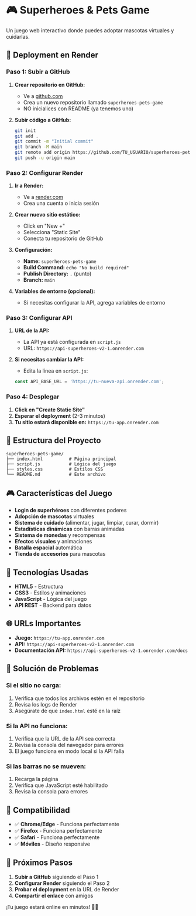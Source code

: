 # 🎮 Superheroes & Pets Game

Un juego web interactivo donde puedes adoptar mascotas virtuales y cuidarlas.

## 🚀 Deployment en Render

### Paso 1: Subir a GitHub

1. **Crear repositorio en GitHub:**
   - Ve a [github.com](https://github.com)
   - Crea un nuevo repositorio llamado `superheroes-pets-game`
   - NO inicialices con README (ya tenemos uno)

2. **Subir código a GitHub:**
   ```bash
   git init
   git add .
   git commit -m "Initial commit"
   git branch -M main
   git remote add origin https://github.com/TU_USUARIO/superheroes-pets-game.git
   git push -u origin main
   ```

### Paso 2: Configurar Render

1. **Ir a Render:**
   - Ve a [render.com](https://render.com)
   - Crea una cuenta o inicia sesión

2. **Crear nuevo sitio estático:**
   - Click en "New +"
   - Selecciona "Static Site"
   - Conecta tu repositorio de GitHub

3. **Configuración:**
   - **Name:** `superheroes-pets-game`
   - **Build Command:** `echo "No build required"`
   - **Publish Directory:** `.` (punto)
   - **Branch:** `main`

4. **Variables de entorno (opcional):**
   - Si necesitas configurar la API, agrega variables de entorno

### Paso 3: Configurar API

1. **URL de la API:**
   - La API ya está configurada en `script.js`
   - URL: `https://api-superheroes-v2-1.onrender.com`

2. **Si necesitas cambiar la API:**
   - Edita la línea en `script.js`:
   ```javascript
   const API_BASE_URL = 'https://tu-nueva-api.onrender.com';
   ```

### Paso 4: Desplegar

1. **Click en "Create Static Site"**
2. **Esperar el deployment** (2-3 minutos)
3. **Tu sitio estará disponible en:** `https://tu-app.onrender.com`

## 📁 Estructura del Proyecto

```
superheroes-pets-game/
├── index.html          # Página principal
├── script.js           # Lógica del juego
├── styles.css          # Estilos CSS
└── README.md           # Este archivo
```

## 🎮 Características del Juego

- **Login de superhéroes** con diferentes poderes
- **Adopción de mascotas** virtuales
- **Sistema de cuidado** (alimentar, jugar, limpiar, curar, dormir)
- **Estadísticas dinámicas** con barras animadas
- **Sistema de monedas** y recompensas
- **Efectos visuales** y animaciones
- **Batalla espacial** automática
- **Tienda de accesorios** para mascotas

## 🔧 Tecnologías Usadas

- **HTML5** - Estructura
- **CSS3** - Estilos y animaciones
- **JavaScript** - Lógica del juego
- **API REST** - Backend para datos

## 🌐 URLs Importantes

- **Juego:** `https://tu-app.onrender.com`
- **API:** `https://api-superheroes-v2-1.onrender.com`
- **Documentación API:** `https://api-superheroes-v2-1.onrender.com/docs`

## 🐛 Solución de Problemas

### Si el sitio no carga:
1. Verifica que todos los archivos estén en el repositorio
2. Revisa los logs de Render
3. Asegúrate de que `index.html` esté en la raíz

### Si la API no funciona:
1. Verifica que la URL de la API sea correcta
2. Revisa la consola del navegador para errores
3. El juego funciona en modo local si la API falla

### Si las barras no se mueven:
1. Recarga la página
2. Verifica que JavaScript esté habilitado
3. Revisa la consola para errores

## 📱 Compatibilidad

- ✅ **Chrome/Edge** - Funciona perfectamente
- ✅ **Firefox** - Funciona perfectamente
- ✅ **Safari** - Funciona perfectamente
- ✅ **Móviles** - Diseño responsive

## 🎯 Próximos Pasos

1. **Subir a GitHub** siguiendo el Paso 1
2. **Configurar Render** siguiendo el Paso 2
3. **Probar el deployment** en la URL de Render
4. **Compartir el enlace** con amigos

¡Tu juego estará online en minutos! 🚀✨ 